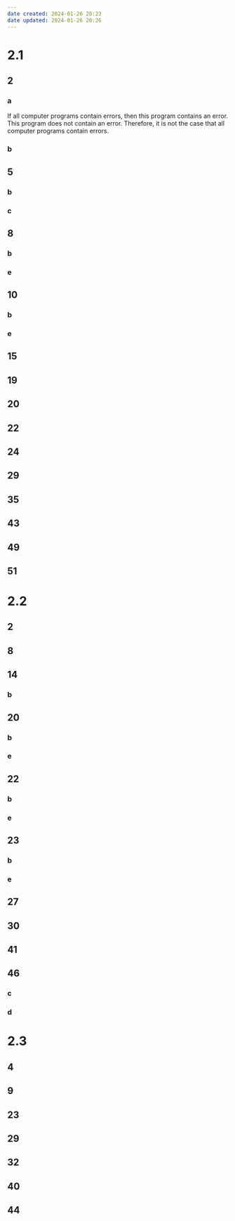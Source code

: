 ```yaml
---
date created: 2024-01-26 20:23
date updated: 2024-01-26 20:26
---
```


# 2.1

## 2

### a

If all computer programs contain errors, then this program contains an error. This program does not contain an error. Therefore, it is not the case that all computer programs contain errors.

### b

## 5

### b

### c

## 8

### b

### e

## 10

### b

### e

## 15

## 19

## 20

## 22

## 24

## 29

## 35

## 43

## 49

## 51

# 2.2

## 2

## 8

## 14

### b

## 20

### b

### e

## 22

### b

### e

## 23

### b

### e

## 27

## 30

## 41

## 46

### c

### d

# 2.3

## 4

## 9

## 23

## 29

## 32

## 40

## 44
